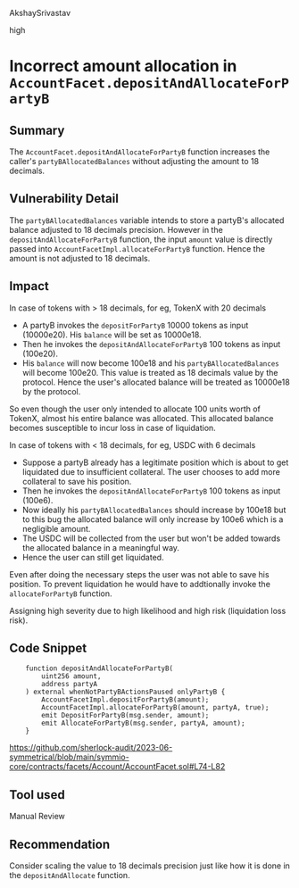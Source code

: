 AkshaySrivastav

high

# Incorrect amount allocation in `AccountFacet.depositAndAllocateForPartyB`

## Summary
The `AccountFacet.depositAndAllocateForPartyB` function increases the caller's `partyBAllocatedBalances` without adjusting the amount to 18 decimals.

## Vulnerability Detail
The `partyBAllocatedBalances` variable intends to store a partyB's allocated balance adjusted to 18 decimals precision. However in the `depositAndAllocateForPartyB` function, the input `amount` value is directly passed into `AccountFacetImpl.allocateForPartyB` function. Hence the amount is not adjusted to 18 decimals. 

## Impact
In case of tokens with > 18 decimals, for eg, TokenX with 20 decimals
- A partyB invokes the `depositForPartyB` 10000 tokens as input (10000e20). His `balance` will be set as 10000e18.
- Then he invokes the `depositAndAllocateForPartyB` 100 tokens as input (100e20).
- His `balance` will now become 100e18 and his `partyBAllocatedBalances` will become 100e20. This value is treated as 18 decimals value by the protocol. Hence the user's allocated balance will be treated as 10000e18 by the protocol. 

So even though the user only intended to allocate 100 units worth of TokenX, almost his entire balance was allocated. This allocated balance becomes susceptible to incur loss in case of liquidation. 

In case of tokens with < 18 decimals, for eg, USDC with 6 decimals
- Suppose a partyB already has a legitimate position which is about to get liquidated due to insufficient collateral. The user chooses to add more collateral to save his position. 
- Then he invokes the `depositAndAllocateForPartyB` 100 tokens as input (100e6).
- Now ideally his `partyBAllocatedBalances` should increase by 100e18 but to this bug the allocated balance will only increase by 100e6 which is a negligible amount.
- The USDC will be collected from the user but won't be added towards the allocated balance in a meaningful way.
- Hence the user can still get liquidated.

Even after doing the necessary steps the user was not able to save his position. To prevent liquidation he would have to addtionally invoke the `allocateForPartyB` function.

Assigning high severity due to high likelihood and high risk (liquidation loss risk).

## Code Snippet

```solidity
    function depositAndAllocateForPartyB(
        uint256 amount,
        address partyA
    ) external whenNotPartyBActionsPaused onlyPartyB {
        AccountFacetImpl.depositForPartyB(amount);
        AccountFacetImpl.allocateForPartyB(amount, partyA, true);
        emit DepositForPartyB(msg.sender, amount);
        emit AllocateForPartyB(msg.sender, partyA, amount);
    }
```
https://github.com/sherlock-audit/2023-06-symmetrical/blob/main/symmio-core/contracts/facets/Account/AccountFacet.sol#L74-L82


## Tool used

Manual Review

## Recommendation
Consider scaling the value to 18 decimals precision just like how it is done in the `depositAndAllocate` function.
